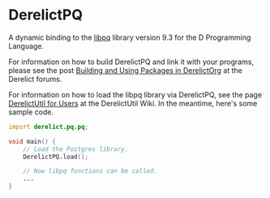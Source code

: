 DerelictPQ
==========

A dynamic binding to the [libpq](http://www.postgresql.org/docs/current/static/libpq.html) library version 9.3 for the D Programming Language.

For information on how to build DerelictPQ and link it with your programs, please see the post [Building and Using Packages in DerelictOrg](http://dblog.aldacron.net/forum/index.php?topic=841.0) at the Derelict forums.

For information on how to load the libpq library via DerelictPQ, see the page [DerelictUtil for Users](https://github.com/DerelictOrg/DerelictUtil/wiki/DerelictUtil-for-Users) at the DerelictUtil Wiki. In the meantime, here's some sample code.

```D
import derelict.pq.pq;

void main() {
    // Load the Postgres library.
    DerelictPQ.load();

    // Now libpq functions can be called.
    ...
}
```
